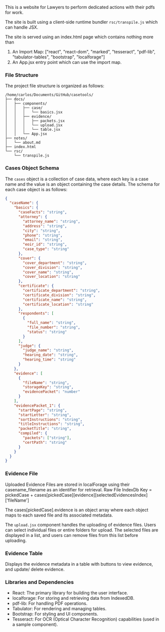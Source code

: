 This is a website for Lawyers to perform dedicated actions with their pdfs for work.

The site is built using a client-side runtime bundler `rsc/transpile.js` which can handle JSX.

The site is served using an index.html page which contains nothing more than

1. An Import Map: ["react", "react-dom", "marked", "tesseract", "pdf-lib", "tabulator-tables", "bootstrap", "localforage"]
2. An App.jsx entry point which can use the import map.

### File Structure

The project file structure is organized as follows:

```
/home/carlos/Documents/GitHub/casetools/
├── docs/
│   ├── components/
│   │   ├── case/
│   │   │   └── basics.jsx
│   │   ├── evidence/
│   │   │   ├── packets.jsx
│   │   │   └── upload.jsx
│   │   │   └── table.jsx
│   │   └── App.jsx
├── notes/
│   └── about.md
├── index.html
└── rsc/
    └── transpile.js
```


### Cases Object Schema

The `cases` object is a collection of case data, where each key is a case name and the value is an object containing the case details. The schema for each case object is as follows:

```json
{
  "caseName": {
    "basics": {
      "caseFacts": "string",
      "attorney": {
        "attorney_name": "string",
        "address": "string",
        "city": "string",
        "phone": "string",
        "email": "string",
        "eoir_id": "string",
        "case_type": "string"
      },
      "cover": {
        "cover_department": "string",
        "cover_division": "string",
        "cover_name": "string",
        "cover_location": "string"
      },
      "certificate": {
        "certificate_department": "string",
        "certificate_division": "string",
        "certificate_name": "string",
        "certificate_location": "string"
      },
      "respondents": [
        {
          "full_name": "string",
          "file_number": "string",
          "status": "string"
        }
      ],
      "judge": {
        "judge_name": "string",
        "hearing_date": "string",
        "hearing_time": "string"
      }
    },
    "evidence": [
      {
        "fileName": "string",
        "storageKey": "string",
        "evidencePacket": "number"
      }
    ],
    "evidencePacket_1": {
      "startPage": "string",
      "startLetter": "string",
      "sortInstructions": "string",
      "titleInstructions": "string",
      "packetTitle": "string",
      "compiled": {
        "packets": ["string"],
        "certPath": "string"
      }
    }
  }
}
```

### Evidence File

Uploaded Evidence Files are stored in localForage using their casename_filename as an identifier for retrieval. 
Raw File IndexDb Key = pickedCase + cases[pickedCase][evidence][selectedEvidencesIndex]['fileName']

The cases[pickedCase].evidence is an object array where each object maps to each saved file and its associated metadata.  

The `upload.jsx` component handles the uploading of evidence files. Users can select individual files or entire folders for upload. The selected files are displayed in a list, and users can remove files from this list before uploading. 
 

### Evidence Table

Displays the evidence metadata in a table with buttons to view evidence, and update/ delete evidence.


### Libraries and Dependencies
- React: The primary library for building the user interface.
- localforage: For storing and retrieving data from IndexedDB.
- pdf-lib: For handling PDF operations.
- Tabulator: For rendering and managing tables.
- Bootstrap: For styling and UI components.
- Tesseract: For OCR (Optical Character Recognition) capabilities (used in a sample component).